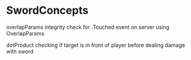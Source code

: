 # SwordConcepts
overlapParams
integrity check for .Touched event on server using OverlapParams

dotProduct
checking if target is in front of player before dealing damage with sword
